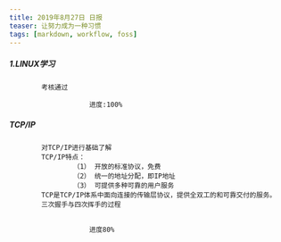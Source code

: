 ```yaml
---
title: 2019年8月27日 日报 
teaser: 让努力成为一种习惯
tags: [markdown, workflow, foss]
---
```




##### 1.LINUX学习
			考核通过

						进度:100%


##### TCP/IP
			对TCP/IP进行基础了解
			TCP/IP特点：
			        （1） 开放的标准协议，免费
			        （2） 统一的地址分配，即IP地址
			        （3） 可提供多种可靠的用户服务
			TCP是TCP/IP体系中面向连接的传输层协议，提供全双工的和可靠交付的服务。
			三次握手与四次挥手的过程


						进度80%
